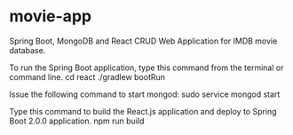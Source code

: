 # movie-app

Spring Boot, MongoDB and React CRUD Web Application for IMDB movie database.

To run the Spring Boot application, type this command from the terminal or command line. cd react ./gradlew bootRun

Issue the following command to start mongod: sudo service mongod start

Type this command to build the React.js application and deploy to Spring Boot 2.0.0 application. npm run build
